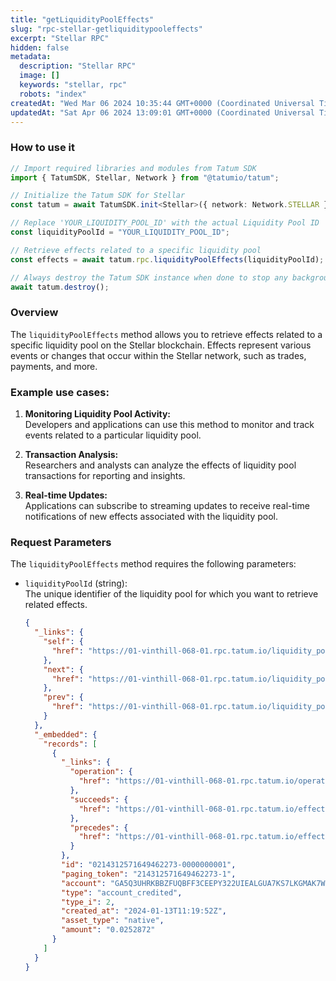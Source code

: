 ```yaml
---
title: "getLiquidityPoolEffects"
slug: "rpc-stellar-getliquiditypooleffects"
excerpt: "Stellar RPC"
hidden: false
metadata: 
  description: "Stellar RPC"
  image: []
  keywords: "stellar, rpc"
  robots: "index"
createdAt: "Wed Mar 06 2024 10:35:44 GMT+0000 (Coordinated Universal Time)"
updatedAt: "Sat Apr 06 2024 13:09:01 GMT+0000 (Coordinated Universal Time)"
---
```




### How to use it

```typescript
// Import required libraries and modules from Tatum SDK
import { TatumSDK, Stellar, Network } from "@tatumio/tatum";

// Initialize the Tatum SDK for Stellar
const tatum = await TatumSDK.init<Stellar>({ network: Network.STELLAR });

// Replace 'YOUR_LIQUIDITY_POOL_ID' with the actual Liquidity Pool ID
const liquidityPoolId = "YOUR_LIQUIDITY_POOL_ID";

// Retrieve effects related to a specific liquidity pool
const effects = await tatum.rpc.liquidityPoolEffects(liquidityPoolId);

// Always destroy the Tatum SDK instance when done to stop any background processes
await tatum.destroy();
```

### Overview

The `liquidityPoolEffects` method allows you to retrieve effects related to a specific liquidity pool on the Stellar blockchain. Effects represent various events or changes that occur within the Stellar network, such as trades, payments, and more.

### Example use cases:

1. **Monitoring Liquidity Pool Activity:**  
   Developers and applications can use this method to monitor and track events related to a particular liquidity pool.

2. **Transaction Analysis:**  
   Researchers and analysts can analyze the effects of liquidity pool transactions for reporting and insights.

3. **Real-time Updates:**  
   Applications can subscribe to streaming updates to receive real-time notifications of new effects associated with the liquidity pool.

### Request Parameters

The `liquidityPoolEffects` method requires the following parameters:

- `liquidityPoolId` (string):  
  The unique identifier of the liquidity pool for which you want to retrieve related effects.

  ```json
  {
    "_links": {
      "self": {
        "href": "https://01-vinthill-068-01.rpc.tatum.io/liquidity_pools/0000a8198b5e25994c1ca5b0556faeb27325ac746296944144e0a7406d501e8a/effects?cursor=&limit=10&order=asc"
      },
      "next": {
        "href": "https://01-vinthill-068-01.rpc.tatum.io/liquidity_pools/0000a8198b5e25994c1ca5b0556faeb27325ac746296944144e0a7406d501e8a/effects?cursor=214312580239376385-2&limit=10&order=asc"
      },
      "prev": {
        "href": "https://01-vinthill-068-01.rpc.tatum.io/liquidity_pools/0000a8198b5e25994c1ca5b0556faeb27325ac746296944144e0a7406d501e8a/effects?cursor=214312571649462273-1&limit=10&order=desc"
      }
    },
    "_embedded": {
      "records": [
        {
          "_links": {
            "operation": {
              "href": "https://01-vinthill-068-01.rpc.tatum.io/operations/214312571649462273"
            },
            "succeeds": {
              "href": "https://01-vinthill-068-01.rpc.tatum.io/effects?order=desc&cursor=214312571649462273-1"
            },
            "precedes": {
              "href": "https://01-vinthill-068-01.rpc.tatum.io/effects?order=asc&cursor=214312571649462273-1"
            }
          },
          "id": "0214312571649462273-0000000001",
          "paging_token": "214312571649462273-1",
          "account": "GA5Q3UHRKBBZFUQBFF3CEEPY322UIEALGUA7KS7LKGMAK7WJ4NF3W742",
          "type": "account_credited",
          "type_i": 2,
          "created_at": "2024-01-13T11:19:52Z",
          "asset_type": "native",
          "amount": "0.0252872"
        }
      ]
    }
  }
  ```
